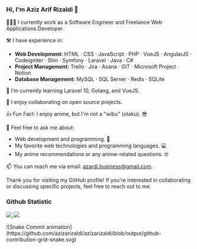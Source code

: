 ### Hi, I'm Aziz Arif Rizaldi 👋

👨🏻‍💻 I currently work as a Software Engineer and Freelance Web Applications Developer.

🛠️ I have experience in:

- **Web Development:** HTML · CSS · JavaScript · PHP · VueJS · AngularJS · Codeigniter · Slim · Symfony · Laravel · Java · C#
- **Project Management:** Trello · Jira · Asana · GIT · Microsoft Project · Notion
- **Database Management:** MySQL · SQL Server · Redis · SQLite

🌱 I’m currently learning Laravel 10, Golang, and VueJS.

👯 I enjoy collaborating on open source projects.

👍 Fun Fact: I enjoy anime, but I'm not a "wibu" (otaku). 😎

💬 Feel free to ask me about:
- Web development and programming. 🚀
- My favorite web technologies and programming languages. 💻
- My anime recommendations or any anime-related questions. 🤓

📫 You can reach me via email: [azardi.business@gmail.com](mailto:azardi.business@gmail.com).

Thank you for visiting my GitHub profile! If you're interested in collaborating or discussing specific projects, feel free to reach out to me.
  
### Github Statistic
<p align="left">
<a href="https://github.com/azizarizaldi">
  <img height="160px" src="https://github-readme-stats.vercel.app/api?username=azizarizaldi&show_icons=true&count_private=true&theme=algolia"/>
  <img height="160px" src="https://github-readme-stats.vercel.app/api/top-langs/?username=azizarizaldi&layout=compact&theme=algolia"/>
</a>
</p>

<div align="center" style="display: inline">  
![Snake Commit animation](https://github.com/azizarizaldi/azizarizaldi/blob/output/github-contribution-grid-snake.svg)
</div>
